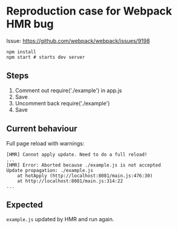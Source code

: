 # Reproduction case for Webpack HMR bug

Issue: https://github.com/webpack/webpack/issues/9198

```
npm install
npm start # starts dev server
```

## Steps

1.  Comment out require('./example') in app.js
2.  Save
3.  Uncomment back require('./example')
4.  Save

## Current behaviour

Full page reload with warnings:

    [HMR] Cannot apply update. Need to do a full reload!
    ...
    [HMR] Error: Aborted because ./example.js is not accepted
    Update propagation: ./example.js
        at hotApply (http://localhost:8081/main.js:476:30)
        at http://localhost:8081/main.js:314:22
    ...

## Expected

`example.js` updated by HMR and run again.
